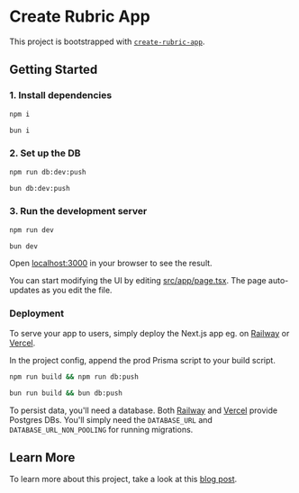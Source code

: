 # Create Rubric App

This project is bootstrapped with [`create-rubric-app`](https://github.com/RubricLab/create-rubric-app).

## Getting Started

### 1. Install dependencies

```sh
npm i
```

```sh
bun i
```

### 2. Set up the DB

```sh
npm run db:dev:push
```

```sh
bun db:dev:push
```

### 3. Run the development server

```sh
npm run dev
```

```sh
bun dev
```

Open [localhost:3000](http://localhost:3000) in your browser to see the result.

You can start modifying the UI by editing [src/app/page.tsx](./src/app/page.tsx). The page auto-updates as you edit the file.

### Deployment

To serve your app to users, simply deploy the Next.js app eg. on [Railway](https://railway.app/new) or [Vercel](https://deploy.new/).

In the project config, append the prod Prisma script to your build script.

```sh
npm run build && npm run db:push
```

```sh
bun run build && bun db:push
```

To persist data, you'll need a database. Both [Railway](https://docs.railway.app/databases/postgresql) and [Vercel](https://vercel.com/docs/storage/vercel-postgres) provide Postgres DBs. You'll simply need the `DATABASE_URL` and `DATABASE_URL_NON_POOLING` for running migrations.

## Learn More

To learn more about this project, take a look at this [blog post](https://rubriclabs.com/blog/cra).
